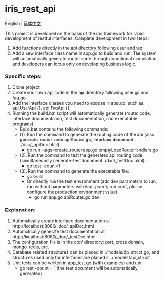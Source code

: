 # iris_rest_api

English | [简体中文](./README-zh.md)

This project is developed on the basis of the iris framework for rapid development of restful interfaces.
Complete development in two steps:
1. Add functions directly in the api directory following user and faq
2. Add a new interface class name in app.go to build and run.
The system will automatically generate router code through conditional compilation, and developers can focus only on developing business logic.


### Specific steps:
1. Clone project
2. Create your own api code in the api directory following user.go and faq.go
3. Add the interface classes you need to expose in app.go, such as: api.UserApi {}, api.FaqApi {},
4. Running the build.bat script will automatically generate (router code, interface documentation, test documentation, and executable programs):
   -  Build.bat contains the following commands:
   -  (1). Run the command to generate the routing code of the api (also generate-router code apiRoutes.go, interface document ./doc/_apiDoc.html):
        - go run -tags=create_router app.go emptyLoadRouteHandlers.go
   -  (2). Run the command to test the generated api routing code (simultaneously generate-test document ./doc/_testDoc.html):
        - go test -count=1
   -  (3). Run the command to generate the executable file:
        - go build
        - Or directly run the test environment (add dev parameters to run, run without parameters will read ./conf/prod.conf, please configure the production environment value)
            - go run app.go apiRoutes.go dev

### Explanation:
1. Automatically create interface documentation at http://localhost:8080/_doc/_apiDoc.html
2. Automatically generate test documentation at http://localhost:8080/_doc/_testDoc.html
3. The configuration file is in the conf directory: port, cross domain, mongo, redis, etc.
4. Database related structures can be placed in ./models/db_struct.go, and structures used only for interfaces are placed in ./models/api_struct
5. Unit tests can be written in app_test.go (with examples) and run: 
    - go test -count = 1 (the test document will be automatically generated)


